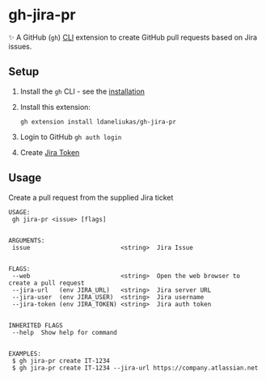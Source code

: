 # gh-jira-pr

✨ A GitHub (`gh`) [CLI](https://cli.github.com/) extension to create GitHub pull requests based on Jira issues.

## Setup

1. Install the `gh` CLI - see the [installation](https://github.com/cli/cli#installation)
2. Install this extension:

    ```shell
    gh extension install ldaneliukas/gh-jira-pr
    ```

3. Login to GitHub `gh auth login`
4. Create [Jira Token](https://id.atlassian.com/manage-profile/security/api-tokens)

## Usage

Create a pull request from the supplied Jira ticket

```shell
USAGE:
 gh jira-pr <issue> [flags]


ARGUMENTS:
 issue                         <string>  Jira Issue


FLAGS:
 --web                         <string>  Open the web browser to create a pull request
 --jira-url   (env JIRA_URL)   <string>  Jira server URL
 --jira-user  (env JIRA_USER)  <string>  Jira username 
 --jira-token (env JIRA_TOKEN) <string>  Jira auth token


INHERITED FLAGS
 --help  Show help for command


EXAMPLES:
 $ gh jira-pr create IT-1234
 $ gh jira-pr create IT-1234 --jira-url https://company.atlassian.net
```
